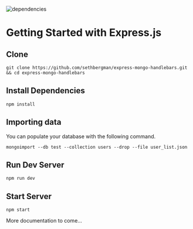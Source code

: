 ![dependencies](https://david-dm.org/sethbergman/express-mongo-handlebars.svg)
# Getting Started with Express.js

## Clone
```
git clone https://github.com/sethbergman/express-mongo-handlebars.git && cd express-mongo-handlebars
```

## Install Dependencies
```
npm install
```

## Importing data

You can populate your database with the following command.

```
mongoimport --db test --collection users --drop --file user_list.json
```

## Run Dev Server
```
npm run dev
```

## Start Server
```
npm start
```

More documentation to come...

